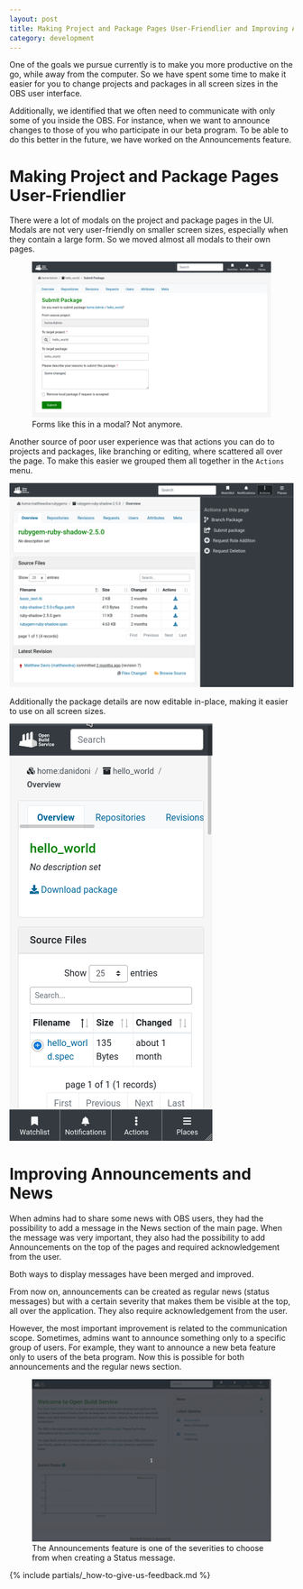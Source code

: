 ```yaml
---
layout: post
title: Making Project and Package Pages User-Friendlier and Improving Announcements.
category: development
---
```

One of the goals we pursue currently is to make you more productive on the go, while away from the computer. So we have spent some time to make it easier for you to change projects and packages in all screen sizes in the OBS user interface. 

Additionally, we identified that we often need to communicate with only some of you inside the OBS. For instance, when we want to announce changes to those of you who participate in our beta program. To be able to do this better in the future, we have worked on the Announcements feature.

# Making Project and Package Pages User-Friendlier

There were a lot of modals on the project and package pages in the UI. Modals are not very user-friendly on smaller screen sizes, especially when they contain a large form. So we moved almost all modals to their own pages.

<figure>
  <img src="/images/posts/sprint_77_submit_package.png" width="600px"/>
  <figcaption>Forms like this in a modal? Not anymore.</figcaption>
</figure>

Another source of poor user experience was that actions you can do to projects and packages, like branching or editing, where scattered all over the page. To make this easier we grouped them all together in the `Actions` menu. 

<img src="/images/posts/sprint_77_actions_menu.png" width="600px"/>

Additionally the package details are now editable in-place, making it easier to use on all screen sizes.

<img src="/images/posts/sprint_77_edit_package.gif"/>

# Improving Announcements and News

When admins had to share some news with OBS users, they had the possibility to add a message in the News section of the main page. When the message was very important, they also had the possibility to add Announcements on the top of the pages and required acknowledgement from the user.

Both ways to display messages have been merged and improved.

From now on, announcements can be created as regular news (status messages) but with a certain severity that makes them be visible at the top, all over the application. They also require acknowledgement from the user.

However, the most important improvement is related to the communication scope. Sometimes, admins want to announce something only to a specific group of users. For example, they want to announce a new beta feature only to users of the beta program.
Now this is possible for both announcements and the regular news section.

<figure>
  <img src="/images/posts/sprint_77_announcements.gif" width="600px" />
  <figcaption>The Announcements feature is one of the severities to choose from when creating a Status message.</figcaption>
</figure>

{% include partials/_how-to-give-us-feedback.md %}
